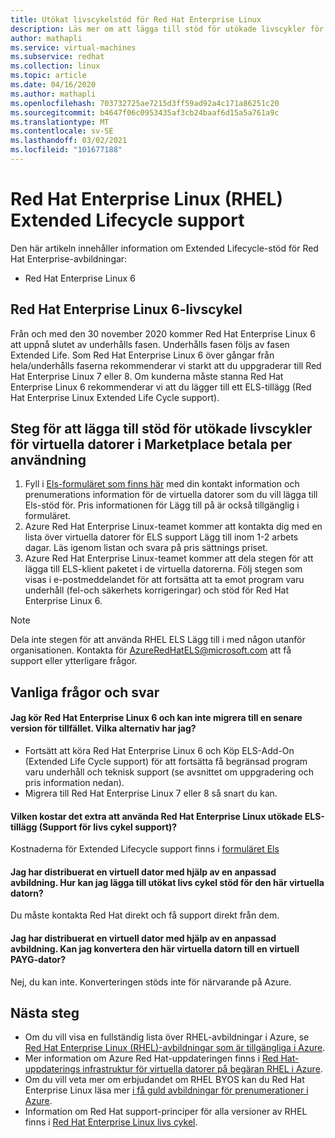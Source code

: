 ```yaml
---
title: Utökat livscykelstöd för Red Hat Enterprise Linux
description: Läs mer om att lägga till stöd för utökade livscykler för Red Hat Enterprise
author: mathapli
ms.service: virtual-machines
ms.subservice: redhat
ms.collection: linux
ms.topic: article
ms.date: 04/16/2020
ms.author: mathapli
ms.openlocfilehash: 703732725ae7215d3ff59ad92a4c171a86251c20
ms.sourcegitcommit: b4647f06c0953435af3cb24baaf6d15a5a761a9c
ms.translationtype: MT
ms.contentlocale: sv-SE
ms.lasthandoff: 03/02/2021
ms.locfileid: "101677188"
---
```

# <a name="red-hat-enterprise-linux-rhel-extended-lifecycle-support"></a>Red Hat Enterprise Linux (RHEL) Extended Lifecycle support
Den här artikeln innehåller information om Extended Lifecycle-stöd för Red Hat Enterprise-avbildningar:
* Red Hat Enterprise Linux 6  

## <a name="red-hat-enterprise-linux-6-lifecycle"></a>Red Hat Enterprise Linux 6-livscykel
Från och med den 30 november 2020 kommer Red Hat Enterprise Linux 6 att uppnå slutet av underhålls fasen. Underhålls fasen följs av fasen Extended Life. Som Red Hat Enterprise Linux 6 över gångar från hela/underhålls faserna rekommenderar vi starkt att du uppgraderar till Red Hat Enterprise Linux 7 eller 8. Om kunderna måste stanna Red Hat Enterprise Linux 6 rekommenderar vi att du lägger till ett ELS-tillägg (Red Hat Enterprise Linux Extended Life Cycle support).

## <a name="steps-to-add-extended-lifecycle-support-on-marketplace-pay-as-you-go-vms"></a>Steg för att lägga till stöd för utökade livscykler för virtuella datorer i Marketplace betala per användning
1. Fyll i [Els-formuläret som finns här](https://aka.ms/els-form) med din kontakt information och prenumerations information för de virtuella datorer som du vill lägga till Els-stöd för. Pris informationen för Lägg till på är också tillgänglig i formuläret.
1. Azure Red Hat Enterprise Linux-teamet kommer att kontakta dig med en lista över virtuella datorer för ELS support Lägg till inom 1-2 arbets dagar. Läs igenom listan och svara på pris sättnings priset.
1. Azure Red Hat Enterprise Linux-teamet kommer att dela stegen för att lägga till ELS-klient paketet i de virtuella datorerna. Följ stegen som visas i e-postmeddelandet för att fortsätta att ta emot program varu underhåll (fel-och säkerhets korrigeringar) och stöd för Red Hat Enterprise Linux 6.

> [!Note]
> Dela inte stegen för att använda RHEL ELS Lägg till i med någon utanför organisationen. Kontakta för AzureRedHatELS@microsoft.com att få support eller ytterligare frågor.

## <a name="frequently-asked-questions"></a>Vanliga frågor och svar

#### <a name="im-running-red-hat-enterprise-linux-6-and-cant-migrate-to-a-later-version-at-this-time-what-options-do-i-have"></a>Jag kör Red Hat Enterprise Linux 6 och kan inte migrera till en senare version för tillfället. Vilka alternativ har jag?
* Fortsätt att köra Red Hat Enterprise Linux 6 och Köp ELS-Add-On (Extended Life Cycle support) för att fortsätta få begränsad program varu underhåll och teknisk support (se avsnittet om uppgradering och pris information nedan).
* Migrera till Red Hat Enterprise Linux 7 eller 8 så snart du kan.

#### <a name="what-is-the-additional-charge-for-using-red-hat-enterprise-linux-extended-life-cycle-support-els-add-on"></a>Vilken kostar det extra att använda Red Hat Enterprise Linux utökade ELS-tillägg (Support för livs cykel support)?
Kostnaderna för Extended Lifecycle support finns i [formuläret Els](https://aka.ms/els-form)

#### <a name="ive-deployed-a-vm-by-using-custom-image-how-can-i-add-extended-lifecycle-support-to-this-vm"></a>Jag har distribuerat en virtuell dator med hjälp av en anpassad avbildning. Hur kan jag lägga till utökat livs cykel stöd för den här virtuella datorn?
Du måste kontakta Red Hat direkt och få support direkt från dem.

#### <a name="ive-deployed-a-vm-by-using-custom-image-can-i-convert-this-vm-to-a-payg-vm"></a>Jag har distribuerat en virtuell dator med hjälp av en anpassad avbildning. Kan jag konvertera den här virtuella datorn till en virtuell PAYG-dator?
Nej, du kan inte. Konverteringen stöds inte för närvarande på Azure.


## <a name="next-steps"></a>Nästa steg

* Om du vill visa en fullständig lista över RHEL-avbildningar i Azure, se [Red Hat Enterprise Linux (RHEL)-avbildningar som är tillgängliga i Azure](./redhat-imagelist.md).
* Mer information om Azure Red Hat-uppdateringen finns i [Red Hat-uppdaterings infrastruktur för virtuella datorer på begäran RHEL i Azure](./redhat-rhui.md).
* Om du vill veta mer om erbjudandet om RHEL BYOS kan du Red Hat Enterprise Linux läsa mer [i få guld avbildningar för prenumerationer i Azure](./byos.md).
* Information om Red Hat support-principer för alla versioner av RHEL finns i [Red Hat Enterprise Linux livs cykel](https://access.redhat.com/support/policy/updates/errata).